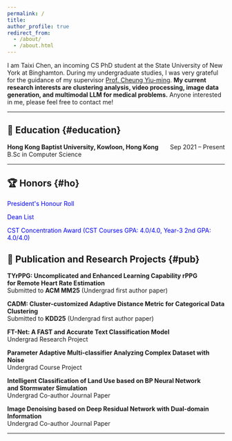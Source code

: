 ```yaml
---
permalink: /
title:
author_profile: true
redirect_from: 
  - /about/
  - /about.html
---
```

I am Taixi Chen, an incoming CS PhD student at the State University of New York at Binghamton. During my undergraduate studies, I was very grateful for the guidance of my supervisor <a href="https://www.comp.hkbu.edu.hk/~ymc/"> Prof. Cheung Yiu-ming</a>. **My current research interests are clustering analysis, video processing, image data generation, and multimodal LLM for medical problems.** Anyone interested in me, please feel free to contact me!

---

## 📖 Education {#education}
**Hong Kong Baptist University, Kowloon, Hong Kong**     <span style="float: right;">Sep 2021 – Present</span>
<br>
B.Sc in Computer Science
 
---


## 🏆 Honors {#ho}
<span style="color: blue;"> President's Honour Roll </span>  

<span style="color: blue;"> Dean List </span>  

<span style="color: blue;">CST Concentration Award (CST Courses GPA: 4.0/4.0, Year-3 2nd GPA: 4.0/4.0)</span>



## 📕 Publication and Research Projects {#pub}
**TYrPPG: Uncomplicated and Enhanced Learning Capability rPPG**  
**for Remote Heart Rate Estimation**  
Submitted to **ACM MM25** (Undergrad first author paper)
<br>

**CADM: Cluster-customized Adaptive Distance Metric for Categorical Data Clustering**  
Submitted to **KDD25** (Undergrad first author paper)
<br>


**FT-Net: A FAST and Accurate Text Classification Model**  
Undergrad Research Project
<br>

**Parameter Adaptive Multi-classifier Analyzing Complex Dataset with Noise**  
Undergrad Course Project
<br>

**Intelligent Classification of Land Use based on BP Neural Network**  
**and Stormwater Simulation**  
Undergrad Co-author Journal Paper
<br> 


**Image Denoising based on Deep Residual Network with Dual-domain Information**  
Undergrad Co-author Journal Paper
<br>

---


<div style="width: 100%; margin: auto;">
    <script type='text/javascript' id='clustrmaps' src='//cdn.clustrmaps.com/map_v2.js?cl=ffffff&w=300&t=tt&d=oMV34JLFA3Jp3H41-As6Lgg-0IQPFESA6TJlIwAjQWs'></script>
    <br>
</div>

